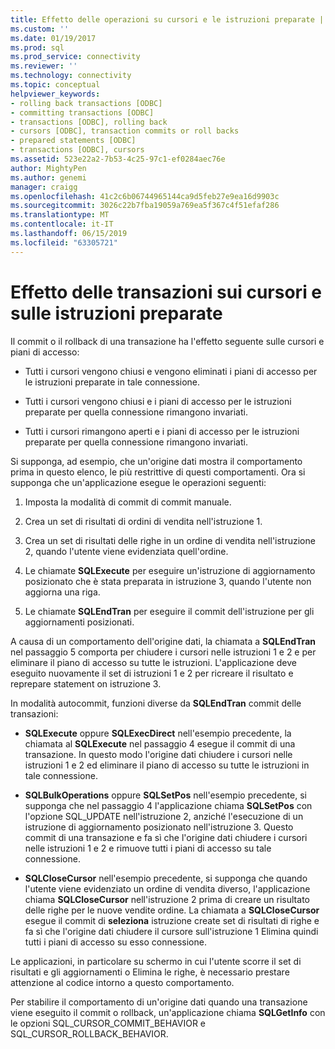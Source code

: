 ```yaml
---
title: Effetto delle operazioni su cursori e le istruzioni preparate | Microsoft Docs
ms.custom: ''
ms.date: 01/19/2017
ms.prod: sql
ms.prod_service: connectivity
ms.reviewer: ''
ms.technology: connectivity
ms.topic: conceptual
helpviewer_keywords:
- rolling back transactions [ODBC]
- committing transactions [ODBC]
- transactions [ODBC], rolling back
- cursors [ODBC], transaction commits or roll backs
- prepared statements [ODBC]
- transactions [ODBC], cursors
ms.assetid: 523e22a2-7b53-4c25-97c1-ef0284aec76e
author: MightyPen
ms.author: genemi
manager: craigg
ms.openlocfilehash: 41c2c6b06744965144ca9d5feb27e9ea16d9903c
ms.sourcegitcommit: 3026c22b7fba19059a769ea5f367c4f51efaf286
ms.translationtype: MT
ms.contentlocale: it-IT
ms.lasthandoff: 06/15/2019
ms.locfileid: "63305721"
---
```

# <a name="effect-of-transactions-on-cursors-and-prepared-statements"></a>Effetto delle transazioni sui cursori e sulle istruzioni preparate
Il commit o il rollback di una transazione ha l'effetto seguente sulle cursori e piani di accesso:  
  
-   Tutti i cursori vengono chiusi e vengono eliminati i piani di accesso per le istruzioni preparate in tale connessione.  
  
-   Tutti i cursori vengono chiusi e i piani di accesso per le istruzioni preparate per quella connessione rimangono invariati.  
  
-   Tutti i cursori rimangono aperti e i piani di accesso per le istruzioni preparate per quella connessione rimangono invariati.  
  
 Si supponga, ad esempio, che un'origine dati mostra il comportamento prima in questo elenco, le più restrittive di questi comportamenti. Ora si supponga che un'applicazione esegue le operazioni seguenti:  
  
1.  Imposta la modalità di commit di commit manuale.  
  
2.  Crea un set di risultati di ordini di vendita nell'istruzione 1.  
  
3.  Crea un set di risultati delle righe in un ordine di vendita nell'istruzione 2, quando l'utente viene evidenziata quell'ordine.  
  
4.  Le chiamate **SQLExecute** per eseguire un'istruzione di aggiornamento posizionato che è stata preparata in istruzione 3, quando l'utente non aggiorna una riga.  
  
5.  Le chiamate **SQLEndTran** per eseguire il commit dell'istruzione per gli aggiornamenti posizionati.  
  
 A causa di un comportamento dell'origine dati, la chiamata a **SQLEndTran** nel passaggio 5 comporta per chiudere i cursori nelle istruzioni 1 e 2 e per eliminare il piano di accesso su tutte le istruzioni. L'applicazione deve eseguito nuovamente il set di istruzioni 1 e 2 per ricreare il risultato e reprepare statement on istruzione 3.  
  
 In modalità autocommit, funzioni diverse da **SQLEndTran** commit delle transazioni:  
  
-   **SQLExecute** oppure **SQLExecDirect** nell'esempio precedente, la chiamata al **SQLExecute** nel passaggio 4 esegue il commit di una transazione. In questo modo l'origine dati chiudere i cursori nelle istruzioni 1 e 2 ed eliminare il piano di accesso su tutte le istruzioni in tale connessione.  
  
-   **SQLBulkOperations** oppure **SQLSetPos** nell'esempio precedente, si supponga che nel passaggio 4 l'applicazione chiama **SQLSetPos** con l'opzione SQL_UPDATE nell'istruzione 2, anziché l'esecuzione di un istruzione di aggiornamento posizionato nell'istruzione 3. Questo commit di una transazione e fa sì che l'origine dati chiudere i cursori nelle istruzioni 1 e 2 e rimuove tutti i piani di accesso su tale connessione.  
  
-   **SQLCloseCursor** nell'esempio precedente, si supponga che quando l'utente viene evidenziato un ordine di vendita diverso, l'applicazione chiama **SQLCloseCursor** nell'istruzione 2 prima di creare un risultato delle righe per le nuove vendite ordine. La chiamata a **SQLCloseCursor** esegue il commit di **seleziona** istruzione create set di risultati di righe e fa sì che l'origine dati chiudere il cursore sull'istruzione 1 Elimina quindi tutti i piani di accesso su esso connessione.  
  
 Le applicazioni, in particolare su schermo in cui l'utente scorre il set di risultati e gli aggiornamenti o Elimina le righe, è necessario prestare attenzione al codice intorno a questo comportamento.  
  
 Per stabilire il comportamento di un'origine dati quando una transazione viene eseguito il commit o rollback, un'applicazione chiama **SQLGetInfo** con le opzioni SQL_CURSOR_COMMIT_BEHAVIOR e SQL_CURSOR_ROLLBACK_BEHAVIOR.
